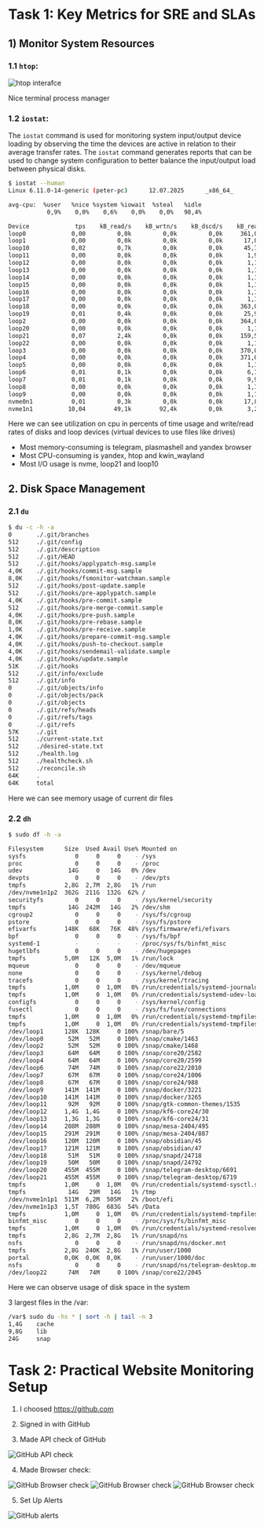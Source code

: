 # Task 1: Key Metrics for SRE and SLAs

## 1) **Monitor System Resources**

### 1.1 `htop`:
![htop interafce](submission8_pics/htop.png)

Nice terminal process manager

### 1.2 `iostat`:

The `iostat` command is used for monitoring system input/output device loading by observing the time the devices are active in relation to their average transfer  rates.  The  `iostat` command generates reports that can be used to change system configuration to better balance the input/output load between physical disks.

```bash
$ iostat --human
Linux 6.11.0-14-generic (peter-pc)      12.07.2025      _x86_64_        (16 CPU)

avg-cpu:  %user   %nice %system %iowait  %steal   %idle
           0,9%    0,0%    0,6%    0,0%    0,0%   98,4%

Device             tps    kB_read/s    kB_wrtn/s    kB_dscd/s    kB_read    kB_wrtn    kB_dscd
loop0             0,00         0,0k         0,0k         0,0k     361,0k       0,0k       0,0k
loop1             0,00         0,0k         0,0k         0,0k      17,0k       0,0k       0,0k
loop10            0,02         0,7k         0,0k         0,0k      45,7M       0,0k       0,0k
loop11            0,00         0,0k         0,0k         0,0k       1,9M       0,0k       0,0k
loop12            0,00         0,0k         0,0k         0,0k       1,1M       0,0k       0,0k
loop13            0,00         0,0k         0,0k         0,0k       1,1M       0,0k       0,0k
loop14            0,00         0,0k         0,0k         0,0k       1,1M       0,0k       0,0k
loop15            0,00         0,0k         0,0k         0,0k       1,1M       0,0k       0,0k
loop16            0,00         0,0k         0,0k         0,0k       1,1M       0,0k       0,0k
loop17            0,00         0,0k         0,0k         0,0k       1,1M       0,0k       0,0k
loop18            0,00         0,0k         0,0k         0,0k     363,0k       0,0k       0,0k
loop19            0,01         0,4k         0,0k         0,0k      25,9M       0,0k       0,0k
loop2             0,00         0,0k         0,0k         0,0k     364,0k       0,0k       0,0k
loop20            0,00         0,0k         0,0k         0,0k       1,1M       0,0k       0,0k
loop21            0,07         2,4k         0,0k         0,0k     159,5M       0,0k       0,0k
loop22            0,00         0,0k         0,0k         0,0k       1,1M       0,0k       0,0k
loop3             0,00         0,0k         0,0k         0,0k     370,0k       0,0k       0,0k
loop4             0,00         0,0k         0,0k         0,0k     371,0k       0,0k       0,0k
loop5             0,00         0,0k         0,0k         0,0k       1,1M       0,0k       0,0k
loop6             0,01         0,1k         0,0k         0,0k       6,7M       0,0k       0,0k
loop7             0,01         0,1k         0,0k         0,0k       9,9M       0,0k       0,0k
loop8             0,00         0,0k         0,0k         0,0k       1,1M       0,0k       0,0k
loop9             0,00         0,0k         0,0k         0,0k       1,1M       0,0k       0,0k
nvme0n1           0,01         0,3k         0,0k         0,0k      17,8M       1,0k       0,0k
nvme1n1          10,04        49,1k        92,4k         0,0k       3,2G       6,0G       0,0k
```

Here we can see utilization on cpu in percents of time usage and write/read rates of disks and loop devices (virtual devices to use files like drives)

- Most memory-consuming is telegram, plasmashell and yandex browser
- Most CPU-consuming is yandex, htop and kwin_wayland
- Most I/O usage is nvme, loop21 and loop10


## 2. Disk Space Management

### 2.1 `du`

```bash
$ du -c -h -a
0       ./.git/branches
512     ./.git/config
512     ./.git/description
512     ./.git/HEAD
512     ./.git/hooks/applypatch-msg.sample
4,0K    ./.git/hooks/commit-msg.sample
8,0K    ./.git/hooks/fsmonitor-watchman.sample
512     ./.git/hooks/post-update.sample
512     ./.git/hooks/pre-applypatch.sample
4,0K    ./.git/hooks/pre-commit.sample
512     ./.git/hooks/pre-merge-commit.sample
4,0K    ./.git/hooks/pre-push.sample
8,0K    ./.git/hooks/pre-rebase.sample
1,0K    ./.git/hooks/pre-receive.sample
4,0K    ./.git/hooks/prepare-commit-msg.sample
4,0K    ./.git/hooks/push-to-checkout.sample
4,0K    ./.git/hooks/sendemail-validate.sample
4,0K    ./.git/hooks/update.sample
51K     ./.git/hooks
512     ./.git/info/exclude
512     ./.git/info
0       ./.git/objects/info
0       ./.git/objects/pack
0       ./.git/objects
0       ./.git/refs/heads
0       ./.git/refs/tags
0       ./.git/refs
57K     ./.git
512     ./current-state.txt
512     ./desired-state.txt
512     ./health.log
512     ./healthcheck.sh
512     ./reconcile.sh
64K     .
64K     total
```

Here we can see memory usage of current dir files

### 2.2 `dh`

```bash
$ sudo df -h -a 

Filesystem      Size  Used Avail Use% Mounted on
sysfs              0     0     0    - /sys
proc               0     0     0    - /proc
udev             14G     0   14G   0% /dev
devpts             0     0     0    - /dev/pts
tmpfs           2,8G  2,7M  2,8G   1% /run
/dev/nvme1n1p2  362G  211G  132G  62% /
securityfs         0     0     0    - /sys/kernel/security
tmpfs            14G  242M   14G   2% /dev/shm
cgroup2            0     0     0    - /sys/fs/cgroup
pstore             0     0     0    - /sys/fs/pstore
efivarfs        148K   68K   76K  48% /sys/firmware/efi/efivars
bpf                0     0     0    - /sys/fs/bpf
systemd-1          -     -     -    - /proc/sys/fs/binfmt_misc
hugetlbfs          0     0     0    - /dev/hugepages
tmpfs           5,0M   12K  5,0M   1% /run/lock
mqueue             0     0     0    - /dev/mqueue
none               0     0     0    - /sys/kernel/debug
tracefs            0     0     0    - /sys/kernel/tracing
tmpfs           1,0M     0  1,0M   0% /run/credentials/systemd-journald.service
tmpfs           1,0M     0  1,0M   0% /run/credentials/systemd-udev-load-credentials.service
configfs           0     0     0    - /sys/kernel/config
fusectl            0     0     0    - /sys/fs/fuse/connections
tmpfs           1,0M     0  1,0M   0% /run/credentials/systemd-tmpfiles-setup-dev-early.service
tmpfs           1,0M     0  1,0M   0% /run/credentials/systemd-tmpfiles-setup-dev.service
/dev/loop1      128K  128K     0 100% /snap/bare/5
/dev/loop0       52M   52M     0 100% /snap/cmake/1463
/dev/loop2       52M   52M     0 100% /snap/cmake/1468
/dev/loop3       64M   64M     0 100% /snap/core20/2582
/dev/loop4       64M   64M     0 100% /snap/core20/2599
/dev/loop6       74M   74M     0 100% /snap/core22/2010
/dev/loop7       67M   67M     0 100% /snap/core24/1006
/dev/loop8       67M   67M     0 100% /snap/core24/988
/dev/loop9      141M  141M     0 100% /snap/docker/3221
/dev/loop10     141M  141M     0 100% /snap/docker/3265
/dev/loop11      92M   92M     0 100% /snap/gtk-common-themes/1535
/dev/loop12     1,4G  1,4G     0 100% /snap/kf6-core24/30
/dev/loop13     1,3G  1,3G     0 100% /snap/kf6-core24/31
/dev/loop14     208M  208M     0 100% /snap/mesa-2404/495
/dev/loop15     291M  291M     0 100% /snap/mesa-2404/887
/dev/loop16     120M  120M     0 100% /snap/obsidian/45
/dev/loop17     121M  121M     0 100% /snap/obsidian/47
/dev/loop18      51M   51M     0 100% /snap/snapd/24718
/dev/loop19      50M   50M     0 100% /snap/snapd/24792
/dev/loop20     455M  455M     0 100% /snap/telegram-desktop/6691
/dev/loop21     455M  455M     0 100% /snap/telegram-desktop/6719
tmpfs           1,0M     0  1,0M   0% /run/credentials/systemd-sysctl.service
tmpfs            14G   29M   14G   1% /tmp
/dev/nvme1n1p1  511M  6,2M  505M   2% /boot/efi
/dev/nvme1n1p3  1,5T  780G  683G  54% /Data
tmpfs           1,0M     0  1,0M   0% /run/credentials/systemd-tmpfiles-setup.service
binfmt_misc        0     0     0    - /proc/sys/fs/binfmt_misc
tmpfs           1,0M     0  1,0M   0% /run/credentials/systemd-resolved.service
tmpfs           2,8G  2,7M  2,8G   1% /run/snapd/ns
nsfs               0     0     0    - /run/snapd/ns/docker.mnt
tmpfs           2,8G  240K  2,8G   1% /run/user/1000
portal          0,0K  0,0K  0,0K    - /run/user/1000/doc
nsfs               0     0     0    - /run/snapd/ns/telegram-desktop.mnt
/dev/loop22      74M   74M     0 100% /snap/core22/2045
```

Here we can observe usage of disk space in the system

3 largest files in the /var:
```bash
/var$ sudo du -hs * | sort -h | tail -n 3
1,4G    cache
9,8G    lib
24G     snap
```

# Task 2: Practical Website Monitoring Setup

1. I choosed https://github.com

2. Signed in with GitHub

3. Made API check of GitHub

![GitHub API check](submission8_pics/github_api_check.png)

4. Made Browser check:

![GitHub Browser check](submission8_pics/github_browser_check_1.png)
![GitHub Browser check](submission8_pics/github_browser_check_2.png)
![GitHub Browser check](submission8_pics/github_browser_check_3.png)

5. Set Up Alerts

![GitHub alerts ](submission8_pics/github_alerts.png)
